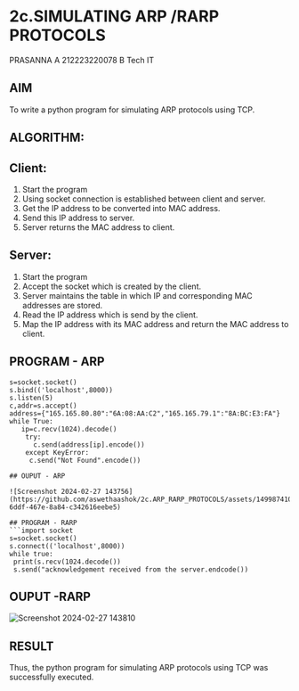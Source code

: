# 2c.SIMULATING ARP /RARP PROTOCOLS

PRASANNA A
212223220078
B Tech IT
## AIM
To write a python program for simulating ARP protocols using TCP.
## ALGORITHM:
## Client:
1. Start the program
2. Using socket connection is established between client and server.
3. Get the IP address to be converted into MAC address.
4. Send this IP address to server.
5. Server returns the MAC address to client.
## Server:
1. Start the program
2. Accept the socket which is created by the client.
3. Server maintains the table in which IP and corresponding MAC addresses are
stored.
4. Read the IP address which is send by the client.
5. Map the IP address with its MAC address and return the MAC address to client.

## PROGRAM - ARP
```import socket
s=socket.socket()
s.bind(('localhost',8000))
s.listen(5)
c,addr=s.accept()
address={"165.165.80.80":"6A:08:AA:C2","165.165.79.1":"8A:BC:E3:FA"}
while True:
   ip=c.recv(1024).decode()
    try:
      c.send(address[ip].encode())
    except KeyError:
     c.send("Not Found".encode())
  
## OUPUT - ARP

![Screenshot 2024-02-27 143756](https://github.com/aswethaashok/2c.ARP_RARP_PROTOCOLS/assets/149987410/9c6b0cea-6ddf-467e-8a84-c342616eebe5)

## PROGRAM - RARP
```import socket
s=socket.socket()
s.connect(('localhost',8000))
while true:
 print(s.recv(1024.decode())
 s.send("acknowledgement received from the server.endcode())
```
## OUPUT -RARP
![Screenshot 2024-02-27 143810](https://github.com/aswethaashok/2c.ARP_RARP_PROTOCOLS/assets/149987410/7a82001b-1baf-4643-9bb0-75a95d218c21)

## RESULT
Thus, the python program for simulating ARP protocols using TCP was successfully 
executed.
